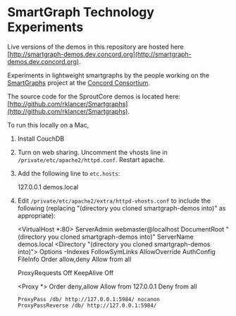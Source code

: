 # SmartGraph Technology Experiments

Live versions of the demos in this repository are hosted here
[http://smartgraph-demos.dev.concord.org](http://smartgraph-demos.dev.concord.org).

Experiments in lightweight smartgraphs by the people working on the
[SmartGraphs](http://smartgraphs.concord.org/) project at the [Concord Consortium](http://www.concord.org).

The source code for the SproutCore demos is located here:
[http://github.com/rklancer/Smartgraphs](http://github.com/rklancer/Smartgraphs).

To run this locally on a Mac,

1. Install CouchDB
2. Turn on web sharing. Uncomment the vhosts line in `/private/etc/apache2/httpd.conf`. Restart apache.
3. Add the following line to `etc.hosts`:

    127.0.0.1 demos.local
    
4. Edit `/private/etc/apache2/extra/httpd-vhosts.conf` to include the following (replacing "(directory you
cloned smartgraph-demos into)" as appropriate):

    <VirtualHost *:80>
      ServerAdmin webmaster@localhost
      DocumentRoot "(directory you cloned smartgraph-demos into)"
      ServerName demos.local
      <Directory "(directory you cloned smartgraph-demos into)">
      	Options -Indexes FollowSymLinks
      	AllowOverride AuthConfig FileInfo
      	Order allow,deny
        Allow from all
      </Directory>

      ProxyRequests Off
      KeepAlive Off

      <Proxy *>
         Order deny,allow
         Allow from 127.0.0.1
         Deny from all     
      </Proxy>
   
       ProxyPass /db/ http://127.0.0.1:5984/ nocanon
       ProxyPassReverse /db/ http://127.0.0.1:5984/
   
    </VirtualHost>
